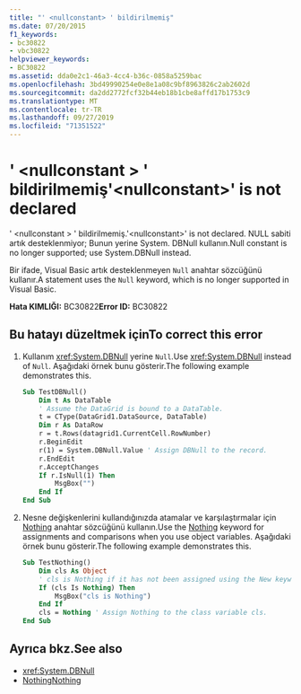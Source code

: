 ```yaml
---
title: "' <nullconstant> ' bildirilmemiş"
ms.date: 07/20/2015
f1_keywords:
- bc30822
- vbc30822
helpviewer_keywords:
- BC30822
ms.assetid: dda0e2c1-46a3-4cc4-b36c-0858a5259bac
ms.openlocfilehash: 3bd49990254e0e8e1a08c9bf8963826c2ab2602d
ms.sourcegitcommit: da2dd2772fcf32b44eb18b1cbe8affd17b1753c9
ms.translationtype: MT
ms.contentlocale: tr-TR
ms.lasthandoff: 09/27/2019
ms.locfileid: "71351522"
---
```

# <a name="nullconstant-is-not-declared"></a><span data-ttu-id="92175-102">' \<nullconstant > ' bildirilmemiş</span><span class="sxs-lookup"><span data-stu-id="92175-102">'\<nullconstant>' is not declared</span></span>
<span data-ttu-id="92175-103">' \<nullconstant > ' bildirilmemiş.</span><span class="sxs-lookup"><span data-stu-id="92175-103">'\<nullconstant>' is not declared.</span></span> <span data-ttu-id="92175-104">NULL sabiti artık desteklenmiyor; Bunun yerine System. DBNull kullanın.</span><span class="sxs-lookup"><span data-stu-id="92175-104">Null constant is no longer supported; use System.DBNull instead.</span></span>  
  
 <span data-ttu-id="92175-105">Bir ifade, Visual Basic artık desteklenmeyen `Null` anahtar sözcüğünü kullanır.</span><span class="sxs-lookup"><span data-stu-id="92175-105">A statement uses the `Null` keyword, which is no longer supported in Visual Basic.</span></span>  
  
 <span data-ttu-id="92175-106">**Hata KIMLIĞI:** BC30822</span><span class="sxs-lookup"><span data-stu-id="92175-106">**Error ID:** BC30822</span></span>  
  
## <a name="to-correct-this-error"></a><span data-ttu-id="92175-107">Bu hatayı düzeltmek için</span><span class="sxs-lookup"><span data-stu-id="92175-107">To correct this error</span></span>  
  
1. <span data-ttu-id="92175-108">Kullanım <xref:System.DBNull> yerine `Null`.</span><span class="sxs-lookup"><span data-stu-id="92175-108">Use <xref:System.DBNull> instead of `Null`.</span></span> <span data-ttu-id="92175-109">Aşağıdaki örnek bunu gösterir.</span><span class="sxs-lookup"><span data-stu-id="92175-109">The following example demonstrates this.</span></span>  
  
    ```vb  
    Sub TestDBNull()  
        Dim t As DataTable  
        ' Assume the DataGrid is bound to a DataTable.  
        t = CType(DataGrid1.DataSource, DataTable)  
        Dim r As DataRow  
        r = t.Rows(datagrid1.CurrentCell.RowNumber)  
        r.BeginEdit  
        r(1) = System.DBNull.Value ' Assign DBNull to the record.  
        r.EndEdit  
        r.AcceptChanges  
        If r.IsNull(1) Then  
            MsgBox("")  
        End If  
    End Sub  
    ```  
  
2. <span data-ttu-id="92175-110">Nesne değişkenlerini kullandığınızda atamalar ve karşılaştırmalar için [Nothing](../../visual-basic/language-reference/nothing.md) anahtar sözcüğünü kullanın.</span><span class="sxs-lookup"><span data-stu-id="92175-110">Use the [Nothing](../../visual-basic/language-reference/nothing.md) keyword for assignments and comparisons when you use object variables.</span></span> <span data-ttu-id="92175-111">Aşağıdaki örnek bunu gösterir.</span><span class="sxs-lookup"><span data-stu-id="92175-111">The following example demonstrates this.</span></span>  
  
    ```vb  
    Sub TestNothing()  
        Dim cls As Object  
        ' cls is Nothing if it has not been assigned using the New keyword.  
        If (cls Is Nothing) Then  
            MsgBox("cls is Nothing")  
        End If  
        cls = Nothing ' Assign Nothing to the class variable cls.  
    End Sub  
    ```  
  
## <a name="see-also"></a><span data-ttu-id="92175-112">Ayrıca bkz.</span><span class="sxs-lookup"><span data-stu-id="92175-112">See also</span></span>

- <xref:System.DBNull>
- [<span data-ttu-id="92175-113">Nothing</span><span class="sxs-lookup"><span data-stu-id="92175-113">Nothing</span></span>](../../visual-basic/language-reference/nothing.md)
